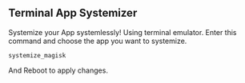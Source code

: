 ## Terminal App Systemizer
Systemize your App systemlessly!
Using terminal emulator.
Enter this command and choose the app you want to systemize.

	systemize_magisk
	
And Reboot to apply changes.
